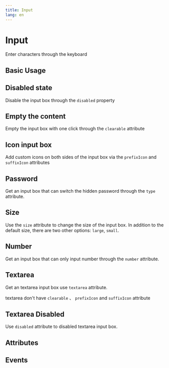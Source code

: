 ```yaml
---
title: Input
lang: en
---
```


<script setup lang="ts">
  import props from "../../../example/input/description/en-props.ts";
  import events from "../../../example/input/description/en-events.ts";
</script>


# Input

Enter characters through the keyboard

## Basic Usage

<demo src="../../../example/input/base.vue"></demo>


## Disabled state

Disable the input box through the `disabled` property
<demo src="../../../example/input/disabled.vue"></demo>

## Empty the content

Empty the input box with one click through the `clearable` attribute
<demo src="../../../example/input/clear.vue"></demo>

## Icon input box

Add custom icons on both sides of the input box via the `prefixIcon` and  `suffixIcon` attributes
<demo src="../../../example/input/icon.vue"></demo>

## Password

Get an input box that can switch the hidden password through the `type` attribute.

<demo src="../../../example/input/password.vue"></demo>

## Size

Use the `size` attribute to change the size of the input box. In addition to the default size, there are two other options: `large`, `small`.

<demo src="../../../example/input/size.vue"></demo>

## Number

Get an input box that can only input number through the `number` attribute.

<demo src="../../../example/input/number.vue"></demo>

## Textarea

Get an textarea input box use  `textarea` attribute.

textarea don't have `clearable` 、 `prefixIcon` and `suffixIcon` attribute

<demo src="../../../example/input/textarea.vue"></demo>

## Textarea Disabled

Use `disabled` attribute to disabled textarea input box.

<demo src="../../../example/input/disabled-textarea.vue"></demo>


## Attributes
<table-block type="propsEn" :data="props"></table-block>

## Events
<table-block type="eventsEn" :data="events"></table-block>



